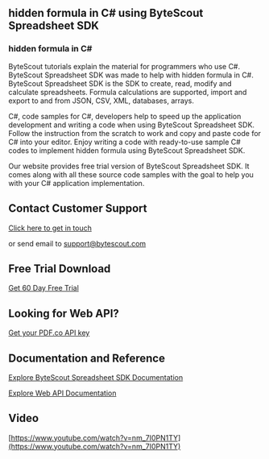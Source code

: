 ## hidden formula in C# using ByteScout Spreadsheet SDK

### hidden formula in C#

ByteScout tutorials explain the material for programmers who use C#. ByteScout Spreadsheet SDK was made to help with hidden formula in C#. ByteScout Spreadsheet SDK is the SDK to create, read, modify and calculate spreadsheets. Formula calculations are supported, import and export to and from JSON, CSV, XML, databases, arrays.

C#, code samples for C#, developers help to speed up the application development and writing a code when using ByteScout Spreadsheet SDK. Follow the instruction from the scratch to work and copy and paste code for C# into your editor. Enjoy writing a code with ready-to-use sample C# codes to implement hidden formula using ByteScout Spreadsheet SDK.

Our website provides free trial version of ByteScout Spreadsheet SDK. It comes along with all these source code samples with the goal to help you with your C# application implementation.

## Contact Customer Support

[Click here to get in touch](https://bytescout.zendesk.com/hc/en-us/requests/new?subject=ByteScout%20Spreadsheet%20SDK%20Question)

or send email to [support@bytescout.com](mailto:support@bytescout.com?subject=ByteScout%20Spreadsheet%20SDK%20Question) 

## Free Trial Download

[Get 60 Day Free Trial](https://bytescout.com/download/web-installer?utm_source=github-readme)

## Looking for Web API? 

[Get your PDF.co API key](https://pdf.co/documentation/api?utm_source=github-readme)

## Documentation and Reference

[Explore ByteScout Spreadsheet SDK Documentation](https://bytescout.com/documentation/index.html?utm_source=github-readme)

[Explore Web API Documentation](https://pdf.co/documentation/api?utm_source=github-readme)

## Video

[https://www.youtube.com/watch?v=nm_7I0PN1TY](https://www.youtube.com/watch?v=nm_7I0PN1TY)